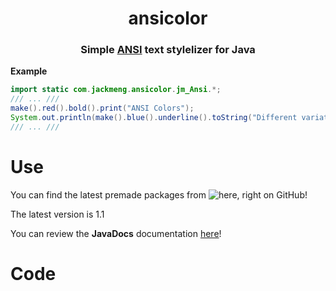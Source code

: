 <!--
 Software created by Jack Meng (AKA exoad) and licensed by the included "LICENSE" file. If this file is not found, the project is fully copyrighted.
-->
<h1 align="center">ansicolor</h1>

<h3 align="center">Simple <a href="https://en.wikipedia.org/wiki/ANSI_escape_code">ANSI</a> text stylelizer for Java</h3>
<strong>Example</strong>

```java
import static com.jackmeng.ansicolor.jm_Ansi.*;
/// ... ///
make().red().bold().print("ANSI Colors");
System.out.println(make().blue().underline().toString("Different variations!"));
/// ... /// 
```

# Use
You can find the latest premade packages from ![here](https://github.com/exoad/ansicolor/packages/1878112), right on GitHub!

The latest version is 1.1

You can review the **JavaDocs** documentation [here](https://exoad.github.io/jm_ansi_docs/)!


# Code



